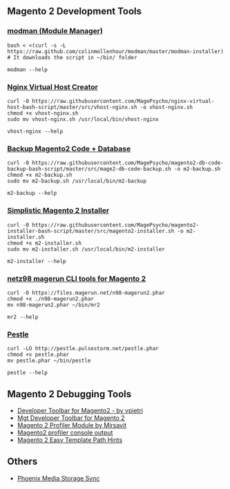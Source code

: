 ## Magento 2 Development Tools

### [modman (Module Manager)](https://github.com/colinmollenhour/modman)
```
bash < <(curl -s -L https://raw.github.com/colinmollenhour/modman/master/modman-installer)
# It downloads the script in ~/bin/ folder

modman --help
```

### [Nginx Virtual Host Creator](https://github.com/MagePsycho/nginx-virtual-host-bash-script)
```
curl -0 https://raw.githubusercontent.com/MagePsycho/nginx-virtual-host-bash-script/master/src/vhost-nginx.sh -o vhost-nginx.sh
chmod +x vhost-nginx.sh
sudo mv vhost-nginx.sh /usr/local/bin/vhost-nginx

vhost-nginx --help
```

### [Backup Magento2 Code + Database](https://github.com/MagePsycho/magento2-db-code-backup-bash-script)
```
curl -0 https://raw.githubusercontent.com/MagePsycho/magento2-db-code-backup-bash-script/master/src/mage2-db-code-backup.sh -o m2-backup.sh
chmod +x m2-backup.sh
sudo mv m2-backup.sh /usr/local/bin/m2-backup

m2-backup --help
```

### [Simplistic Magento 2 Installer](https://github.com/MagePsycho/magento2-installer-bash-script)
```
curl -0 https://raw.githubusercontent.com/MagePsycho/magento2-installer-bash-script/master/src/magento2-installer.sh -o m2-installer.sh
chmod +x m2-installer.sh
sudo mv m2-installer.sh /usr/local/bin/m2-installer

m2-installer --help
```

### [netz98 magerun CLI tools for Magento 2](https://github.com/netz98/n98-magerun2)
```
curl -O https://files.magerun.net/n98-magerun2.phar
chmod +x ./n98-magerun2.phar
mv n98-magerun2.phar ~/bin/mr2

mr2 --help
```

### [Pestle](https://github.com/astorm/pestle)
```
curl -LO http://pestle.pulsestorm.net/pestle.phar
chmod +x pestle.phar
mv pestle.phar ~/bin/pestle

pestle --help
```

## Magento 2 Debugging Tools
- [Developer Toolbar for Magento2 - by vpietri](https://github.com/vpietri/magento2-developer-quickdevbar)
- [Mgt Developer Toolbar for Magento 2](https://github.com/mgtcommerce/Mgt_Developertoolbar)
- [Magento 2 Profiler Module by Mirsavit](https://github.com/mirasvit/module-profiler)
- [Magento2 profiler console output](https://github.com/romantomchak/magento2-console-profiler)
- [Magento 2 Easy Template Path Hints](https://github.com/MagePsycho/magento2-easy-template-path-hints)

## Others
- [Phoenix Media Storage Sync](https://github.com/PHOENIX-MEDIA/magento2-mediastoragesync)
